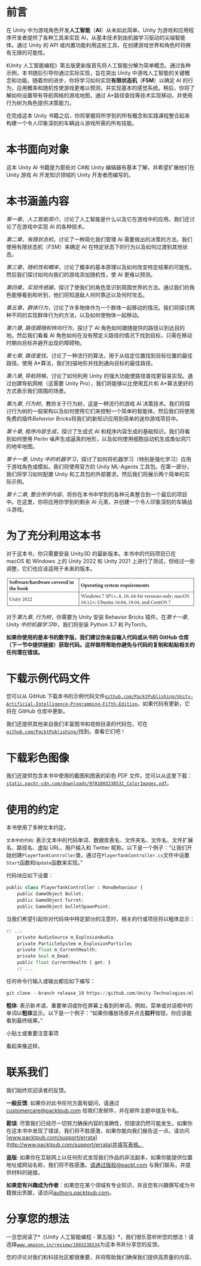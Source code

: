 # 前言

在 Unity 中为游戏角色开发**人工智能**（**AI**）从未如此简单。Unity 为游戏和应用程序开发者提供了各种工具来实现 AI，从基本技术到由机器学习驱动的尖端智能体。通过 Unity 的 API 或内置功能利用这些工具，在创建游戏世界和角色时将拥有无限的可能性。

《Unity 人工智能编程》第五版更新版首先将人工智能分解为简单概念。通过各种示例，本书随后引导你通过实际实现，旨在突出 Unity 中游戏人工智能的关键概念和功能。随着你的进步，你将学习如何实现**有限状态机**（**FSM**）以确定 AI 的行为，应用概率和随机性使游戏更难以预测，并实现基本的感觉系统。稍后，你将了解如何设置带有导航网格的游戏地图，通过 A*路径查找等技术实现移动，并使用行为树为角色提供决策能力。

在完成这本 Unity 书籍之后，你将掌握将所学到的所有概念和实践课程整合起来构建一个令人印象深刻的车辆战斗游戏所需的所有技能。

# 本书面向对象

这本 Unity AI 书籍是为那些对 C#和 Unity 编辑器有基本了解，并希望扩展他们在 Unity 游戏 AI 开发知识领域的 Unity 开发者而编写的。

# 本书涵盖内容

*第一章*，*人工智能简介*，讨论了人工智能是什么以及它在游戏中的应用。我们还讨论了在游戏中实现 AI 的各种技术。

*第二章*，*有限状态机*，讨论了一种简化我们管理 AI 需要做出的决策的方法。我们使用有限状态机（FSM）来确定 AI 在特定状态下的行为以及如何过渡到其他状态。

*第三章*，*随机性和概率*，讨论了概率的基本原理以及如何改变特定结果的可能性。然后我们探讨如何向我们的游戏添加随机性，使 AI 更难以预测。

*第四章*，*实现传感器*，探讨了使我们的角色意识到周围世界的方法。通过我们的角色能够看到和听到，他们将知道敌人何时靠近以及何时攻击。

*第五章*，*群体行为*，讨论了许多物体作为一个群体一起移动的情况。我们将探讨两种不同的实现群体行为的方法，以及如何使物体一起移动。

*第六章*, *路径跟随和转向行为*，探讨了 AI 角色如何跟随提供的路径以到达目的地。然后我们看看 AI 角色如何在没有预定义路径的情况下找到目标，只需在移动时朝向目标并避开出现的障碍物。

*第七章*, *路径查找*，讨论了一种流行的算法，用于从给定位置找到目标位置的最佳路径。使用 A*算法，我们扫描地形并找到通向目标的最佳路径。

*第八章*, *导航网格*，讨论了如何利用 Unity 的强大功能使路径查找更容易实现。通过创建导航网格（这需要 Unity Pro），我们将能够以比使用瓦片和 A*算法更好的方式表示我们周围的场景。

*第九章*, *行为树*，教你关于行为树，这是一种流行的游戏 AI 决策技术。我们将探讨行为树的一般架构以及如何使用它们来控制一个简单的智能体。然后我们将使用免费的插件*Behavior Bricks*将我们的新知识应用到简单的迷你游戏项目中。

*第十章*, *程序内容生成*，探讨了生成式 AI 和程序内容生成的基础知识。我们将看到如何使用 Perlin 噪声生成逼真的地形，以及如何使用细胞自动机生成类似洞穴的地牢地图。

*第十一章*, *Unity 中的机器学习*，探讨了如何将机器学习（特别是强化学习）应用于游戏角色或模拟。我们将使用官方的 Unity ML-Agents 工具包。在第一部分，我们将学习如何配置 Unity 和工具包的外部要求。然后我们将展示两个简单的实际示例。

*第十二章*, *整合所学内容*，将你在本书中学到的各种元素整合到一个最后的项目中。在这里，你将应用你学到的剩余 AI 元素，并创建一个令人印象深刻的车辆战斗游戏。

# 为了充分利用这本书

对于这本书，你只需要安装 Unity3D 的最新版本。本书中的代码项目已在 macOS 和 Windows 上的 Unity 2022 和 Unity 2021 上进行了测试，但经过一些调整，它们也应该适用于未来的版本。

![](img/Table_01.jpg)

对于*第九章*, *行为树*，你需要为 Unity 安装 Behavior Bricks 插件。在*第十一章*, *Unity 中的机器学习*中，我们将安装 Python 3.7 和 PyTorch。

**如果你使用的是本书的数字版，我们建议你亲自输入代码或从书的 GitHub 仓库（下一节中提供链接）获取代码。这样做将帮助你避免与代码的复制和粘贴相关的任何潜在错误。**

# 下载示例代码文件

您可以从 GitHub 下载本书的示例代码文件[`github.com/PacktPublishing/Unity-Artificial-Intelligence-Programming-Fifth-Edition`](https://github.com/PacktPublishing/Unity-Artificial-Intelligence-Programming-Fifth-Edition)。如果代码有更新，它将在 GitHub 仓库中更新。

我们还提供其他来自我们丰富图书和视频目录的代码包，可在[`github.com/PacktPublishing/`](https://github.com/PacktPublishing/)找到。查看它们吧！

# 下载彩色图像

我们还提供包含本书中使用的截图和图表的彩色 PDF 文件。您可以从这里下载：[`static.packt-cdn.com/downloads/9781803238531_ColorImages.pdf`](https://static.packt-cdn.com/downloads/9781803238531_ColorImages.pdf)。

# 使用的约定

本书使用了多种文本约定。

`文本中的代码`: 表示文本中的代码单词、数据库表名、文件夹名、文件名、文件扩展名、路径名、虚拟 URL、用户输入和 Twitter 昵称。以下是一个例子：“让我们开始创建`PlayerTankController`类，通过在`PlayerTankController.cs`文件中设置`Start`函数和`Update`函数来实现。”

代码块应如下设置：

```py
public class PlayerTankController : MonoBehaviour { 
    public GameObject Bullet; 
    public GameObject Turret; 
    public GameObject bulletSpawnPoint;
```

当我们希望引起你对代码块中特定部分的注意时，相关的行或项目将以粗体显示：

```py
// ... 
    private AudioSource m_ExplosionAudio  
    private ParticleSystem m_ExplosionParticles 
    private float m_CurrentHealth; 
    private bool m_Dead; 
    public float CurrentHealth { get; } 
    // ...
```

任何命令行输入或输出都应如下编写：

```py
git clone --branch release_19 https://github.com/Unity-Technologies/ml-agents.git
```

**粗体**: 表示新术语、重要单词或你在屏幕上看到的单词。例如，菜单或对话框中的单词以**粗体**显示。以下是一个例子：“如果你播放场景并点击**拉杆**按钮，你应该能看到最终结果。”

小贴士或重要注意事项

看起来像这样。

# 联系我们

我们始终欢迎读者的反馈。

**一般反馈**: 如果你对此书任何方面有疑问，请通过 customercare@packtpub.com 给我们发邮件，并在邮件主题中提及书名。

**勘误**: 尽管我们已经尽一切努力确保内容的准确性，但错误仍然可能发生。如果你在这本书中发现了错误，我们将不胜感激，如果你能向我们报告这一点。请访问[www.packtpub.com/support/errata](http://www.packtpub.com/support/errata)并填写表格。

**盗版**: 如果你在互联网上以任何形式发现我们作品的非法副本，如果你能提供位置地址或网站名称，我们将不胜感激。请通过版权@packt.com 与我们联系，并提供材料的链接。

**如果您有兴趣成为作者**：如果您在某个领域有专业知识，并且您有兴趣撰写或为书籍做出贡献，请访问[authors.packtpub.com](http://authors.packtpub.com)。

# 分享您的想法

一旦您阅读了*《Unity 人工智能编程 - 第五版》*，我们很乐意听听您的想法！请选择[`www.amazon.in/review/1803238534`](https://www.amazon.in/review/1803238534)为这本书并分享您的反馈。

您的评论对我们和科技社区都很重要，并将帮助我们确保我们提供高质量的内容。
